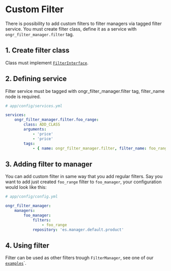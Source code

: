 # Custom Filter  

There is possibility to add custom filters to filter managers via tagged filter service.
You must create filter class, define it as a service with `ongr_filter_manager.filter` tag.
  
## 1. Create filter class  
 
Class must implement [`FilterInterface`](https://github.com/ongr-io/FilterManagerBundle/blob/master/Filters/FilterInterface.php).
  
  
## 2. Defining service  

Filter service must be tagged with ongr_filter_manager.filter tag, filter_name node is required.
  
```yaml
# app/config/services.yml

services:
    ongr_filter_manager.filter.foo_range:
        class: ADD_CLASS
        arguments:
            - 'price'
            - 'price'
        tags:
            - { name: ongr_filter_manager.filter, filter_name: foo_range }
```

## 3. Adding filter to manager

You can add custom filter in same way that you add regular filters. Say you want to add just created `foo_range` filter to `foo_manager`, your configuration would look like this:
```yaml
# app/config/config.yml

ongr_filter_manager:
    managers:
        foo_manager:
            filters:
                - foo_range
            repository: 'es.manager.default.product'
```
  
## 4. Using filter  

Filter can be used as other filters trough ``FilterManager``, see one of our  [`examples`](../usage.md)`.